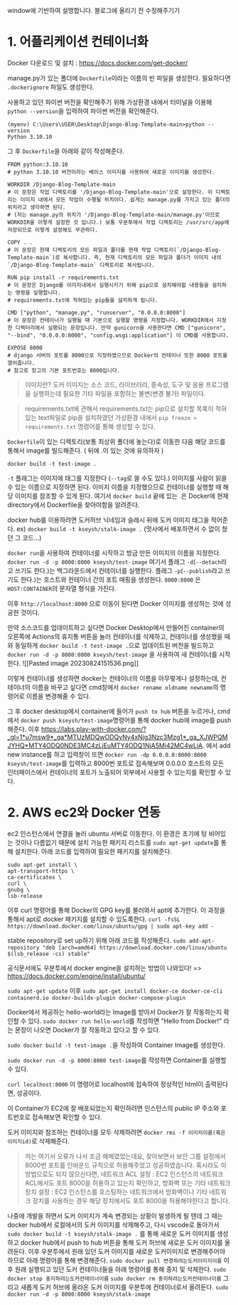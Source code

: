 window에 기반하여 설명합니다.
블로그에 올리기 전 수정해주기기
# 1. 어플리케이션 컨테이너화

Docker 다운로드 및 설치 : https://docs.docker.com/get-docker/

manage.py가 있는 폴더에 `Dockerfile`이라는 이름의 빈 파일을 생성한다. 필요하다면 `.dockerignore` 파일도 생성한다.

사용하고 있던 파이썬 버전을 확인해주기 위해 가상환경 내에서 터미널을 이용해 
`python --version`을 입력하여 파이썬 버전을 확인해준다.

```
(myenv) C:\Users\USER\Desktop\Django-Blog-Template-main>python --version
Python 3.10.10
```

그 후 `Dockerfile`을 아래와 같이 작성해준다.
```
FROM python:3.10.10
# python 3.10.10 버전이라는 베이스 이미지를 사용하여 새로운 이미지를 생성한다.

WORKDIR /Django-Blog-Template-main
# 이 문장은 작업 디렉토리를 '/Django-Blog-Template-main'으로 설정한다. 이 디렉토리는 이미지 내에서 모든 작업이 수행될 위치이다. 쉽게는 manage.py를 가지고 있는 폴더의 위치라고 생각하면 된다.
# (저는 manage.py의 위치가 '/Django-Blog-Template-main/manage.py'이므로 WORKDIR을 이렇게 설정한 것 입니다.) 보통 우분투에서 작업 디렉토리는 /usr/src/app에 저장되므로 이렇게 설정해도 무관하다.

COPY . .
# 이 문장은 현재 디렉토리의 모든 파일과 폴더를 현재 작업 디렉토리(`/Django-Blog-Template-main`)로 복사합니다. 즉, 현재 디렉토리의 모든 파일과 폴더가 이미지 내의 `/Django-Blog-Template-main` 디렉토리로 복사됩니다.

RUN pip install -r requirements.txt
# 이 문장은 Django를 이미지내에서 실행시키기 위해 pip으로 설치해야할 내용들을 설치하는 명령을 실행합니다. 
# requirements.txt에 적혀있는 pip들을 설치하게 됩니다.

CMD ["python", "manage.py", "runserver", "0.0.0.0:8000"]
# 이 문장은 컨테이너가 실행될 때 기본으로 실행할 명령을 지정합니다. WORKDIR에서 지정한 디렉터리에서 실행되는 문장입니다. 만약 gunicorn을 사용한다면 CMD ["gunicorn", "--bind", "0.0.0.0:8000", "config.wsgi:application"] 이 CMD를 사용합니다.

EXPOSE 8000
# django 서버의 포트를 8000으로 지정하였으므로 Docker의 컨테이너 또한 8000 포트를 열어줍니다.
# 참고로 장고의 기본 포트번호는 8000입니다.
```

> 이미지란?
> 도커 이미지는 소스 코드, 라이브러리, 종속성, 도구 및 응용 프로그램을 실행하는데 필요한 기타 파일을 포함하는 불변(변경 불가) 파일이다.

>requirements.txt에 관해서
>requirements.txt는 pip으로 설치할 목록이 적혀있는 text파일로 pip을 설치하였던 가상환경 내에서 `pip freeze > requirements.txt` 명령어를 통해 생성할 수 있다.


`Dockerfile`이 있는 디렉토리(보통 최상위 폴더에 놓는다)로 이동한 다음 해당 코드를 통해서 image를 빌드해준다. ( 뒤에 .이 있는 것에 유의하자 )

`docker build -t test-image .`

`-t` 플래그는 이미지에 태그를 지정한다 (`--tag`로 쓸 수도 있다.) 이미지를 사람이 읽을 수 있는 이름으로 지정하면 된다. 이미지 이름을 지정했으므로 컨테이너를 실행할 때 해당 이미지를 참조할 수 있게 된다.
여기서 `docker build` 끝에 있는 .은 Docker에 현재 directory에서 Dockerfile을 찾아야함을 알려준다.

docker hub를 이용하려면 도커허브 닉네임과 슬래시 뒤에 도커 이미지 태그을 적어준다.
ex) `docker build -t kseysh/stalk-image .` (멋사에서 배포하면서 수 없이 쳤던 그 코드...)

`docker run`을 사용하여 컨테이너를 시작하고 방금 만든 이미지의 이름을 지정한다.
`docker run -d -p 8000:8000 kseysh/test-image`
여기서 플래그 `-d`(`--detach`라고 쓰기도 한다.)는 백그라운드에서 컨테이너를 실행한다. 플래그 `-p`(`--publish`라고 쓰기도 한다.)는 호스트와 컨테이너 간의 포트 매핑을 생성한다.
`8000:8000` 은 `HOST:CONTAINER`의 문자열 형식을 가진다.

이후 `http://localhost:8000` 으로 이동이 된다면 Docker 이미지를 생성하는 것에 성공한 것이다.

만약 소스코드를 업데이트하고 싶다면 Docker Desktop에서 만들어진 container의 오른쪽에 Actions의 휴지통 버튼을 눌러 컨테이너를 삭제하고, 컨테이너를 생성했을 때와 동일하게 
`docker build -t test-image .`으로 업데이트된 버전을 빌드하고
`docker run -d -p 8000:8000 kseysh/test-image` 을 사용하여 새 컨테이너를 시작한다.
![[Pasted image 20230824151536.png]]

이렇게 컨테이너를 생성하면 docker는 컨테이너의 이름을 아무렇게나 설정하는데, 컨테이너의 이름을 바꾸고 싶다면 cmd창에서 `docker rename oldname newname`의 명령어로 이름을 변경해줄 수 있다.

그 후 docker desktop에서 container에 들어가 `push to hub` 버튼을 누르거나, cmd에서 `docker push kseysh/test-image`명령어를 통해 docker hub에 image를 push 해준다. 이후  https://labs.play-with-docker.com/?_gl=1*u7msw9*_ga*MTUzMDQwODQyNy4xNjg3Nzc3Mzg1*_ga_XJWPQMJYHQ*MTY4ODQ0NDE3MC4zLjEuMTY4ODQ1NjA5Mi42MC4wLjA.
에서 add new instance를 하고 입력창이 뜨면 `docker run -dp 0.0.0.0:8000:8000 kseysh/test-image`를 입력하고 8000번 포트로 접속해보며 0.0.0.0 호스트의 모든 인터페이스에서 컨테이너의 포트가 노출되어 외부에서 사용할 수 있는지를 확인할 수 있다.


# 2. AWS ec2와 Docker 연동
ec2 인스턴스에서 연결을 눌러 ubuntu 서버로 이동한다.
이 환경은 초기에 텅 비어있는 것이나 다름없기 때문에 설치 가능한 패키지 리스트를 `sudo apt-get update`를 통해 설치한다.
아래 코드를 입력하여 필요한 패키지를 설치해준다.
```
sudo apt-get install \  
apt-transport-https \  
ca-certificates \  
curl \  
gnubg \  
lsb-release
```
이후 curl 명령어를 통해 Docker의 GPG key를 불러와서 apt에 추가한다. 이 과정을 통해서 apt로 docker 패키지를 설치할 수 있도록한다.
`curl -fsSL https://download.docker.com/linux/ubuntu/gpg | sudo apt-key add -`

stable repository로 set up하기 위해 아래 코드를 작성해준다.
`sudo add-apt-repository "deb [arch=amd64] https://download.docker.com/linux/ubuntu $(lsb_release -cs) stable"`

공식문서에도 우분투에서 docker engine을 설치하는 방법이 나와있다!
=> https://docs.docker.com/engine/install/ubuntu/

`sudo apt-get update` 이후
`sudo apt-get install docker-ce docker-ce-cli containerd.io docker-buildx-plugin docker-compose-plugin`

Docker에서 제공하는 hello-world라는 Image를 받아서 Docker가 잘 작동하는지 확인할 수 있다.
`sudo docker run hello-world`를 작성하면 "Hello from Docker!" 라는 문장이 나오면 Docker가 잘 작동하고 있다고 할 수 있다.

`sudo docker build -t test-image .`을 작성하여 Container Image를 생성한다.

`sudo docker run -d -p 8000:8000 test-image`를 작성하면 Container를 실행할 수 있다.

`curl localhost:8000` 이 명령어로 localhost에 접속하여 정상적인 html이 출력된다면, 성공이다.

이 Container가 EC2에 잘 배포되었는지 확인하려면  인스턴스의 public IP 주소와 포트번호로 접속해보면 확인할 수 있다.

도커 이미지와 참조하는 컨테이너를 모두 삭제하려면 `docker rmi -f 이미지이름(혹은 이미지id)`로 삭제해준다.

> 저는 여기서 오류가 나서 조금 헤메였었는데요, 찾아보면서 보안 그룹 설정에서 8000번 포트를 인바운드 규칙으로 허용해주었고 성공하였습니다.
> 혹시라도 이 방법으로도 되지 않으신다면,
> 네트워크 ACL 설정 : EC2 인스턴스의 네트워크 ACL에서도 포트 8000을 허용하고 있는지 확인하고,
> 방화벽 또는 기타 네트워크 장치 설정 : EC2 인스턴스를 호스팅하는 네트워크에서 방화벽이나 기타 네트워크 장치를 사용하는 경우 해당 장치에서도 포트 8000을 허용해야한다고 합니다.

나중에 개발을 하면서 도커 이미지가 계속 변경되는 상황이 발생하게 될 텐데 그 때는 
docker hub에서 로컬에서의 도커 이미지를 삭제해주고, 다시 vscode로 돌아가서 `sudo docker build -t kseysh/stalk-image .` 를 통해 새로운 도커 이미지를 생성하고 docker hub에서 push to hub 버튼을 통해 도커 허브에 새로운 도커 이미지를 올려둔다. 
이후 우분투에서 원래 있던 도커 이미지를 새로운 도커이미지로 변경해주어야 하므로 아래 명령어를 통해 변경해준다.
`sudo docker pull 변경하려는도커이미지이름`
이후 원래 실행되고 있던 도커 컨테이너들을 아래 명령어를 통해 중지 및 삭제한다. 
`sudo docker stop 중지하려는도커컨테이너이름`
`sudo docker rm 중지하려는도커컨테이너이름`
그리고 새롭게 도커 허브에 올라온 도커 이미지를 우분투에 컨테이너로서 올려둔다.
`sudo docker run -d -p 8000:8000 kseysh/stalk-image`


